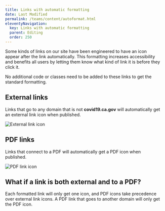 ```yaml
---
title: Links with automatic formatting
date: Last Modified 
permalink: /teams/content/autoformat.html
eleventyNavigation:
  key: Links with automatic formatting
  parent: Editing
  order: 250
---
```

Some kinds of links on our site have been engineered to have an icon appear after the link automatically. This formatting increases accessibility and benefits all users by letting them know what kind of link it is before they click it.

No additional code or classes need to be added to these links to get the standard formatting.

## External links

Links that go to any domain that is not **covid19.ca.gov** will automatically get an external link icon when published.

![External link icon](https://cagov.github.io/covid19.ca.gov-site-eng-playbook//content/images/externallink.png)

## PDF links

Links that connect to a PDF will automatically get a PDF icon when published. 

![PDF link icon](https://cagov.github.io/covid19.ca.gov-site-eng-playbook//content/images/pdflink.png)

## What if a link is both external and to a PDF?

Each formatted link will only get one icon, and PDF icons take precedence over external link icons. A PDF link that goes to another domain will only get the PDF icon. 
